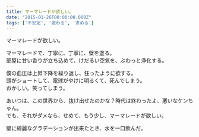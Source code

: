 ```yaml
---
title: マーマレードが欲しい。
date: "2015-01-26T00:00:00.000Z"
tags: ['不安定', '変わる', '求める']
---
```


マーマレードが欲しい。

マーマレードで、丁寧に、丁寧に、壁を塗る。  
部屋に甘い香りが立ち込めて、けだるい空気を、ぶわっと浄化する。

僕の血圧は上昇下降を繰り返し、狂ったように欲する。  
頭がショートして、電球がやけに明るくて、死んでしまう。  
おかしい。笑ってしまう。

あいつは、この世界から、抜け出せたのかな？時代は終わったよ、悪いなケンちゃん。  
でも、それがダメなら、せめて、もう少し、マーマレードが欲しい。

壁に綺麗なグラデーションが出来たとき、水を一口飲んだ。
